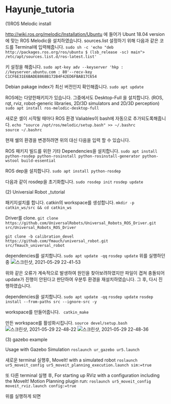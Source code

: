 # Hayunje_tutoria 
(1)ROS Melodic install

http://wiki.ros.org/melodic/Installation/Ubuntu 에 들어가 Ubunt 18.04 version에 맞는 ROS Melodic을 설치하였습니다.
sources.list 설정하기 위해 다음과 같은 코드를 Terminal에 입력해줍니다.
```sudo sh -c 'echo "deb http://packages.ros.org/ros/ubuntu $ (lsb_release -sc) main"> /etc/apt/sources.list.d/ros-latest.list' ```

키 설정을 해줍니다.
```sudo apt-key adv --keyserver 'hkp : //keyserver.ubuntu.com : 80'--recv-key C1CF6E31E6BADE8868B172B4F42ED6FBAB17C654```

Debian pakage index가 최신 버전인지 확인해줍니다.
``` sudo apt update ```

ROS에는 다양한패키지가 있습니다.
그중에서도 Desktop-Full 을 설치합니다. (ROS, rqt, rviz, robot-generic libraries, 2D/3D simulators and 2D/3D perception)
```sudo apt install ros-melodic-desktop-full```

새로운 셀이 시작될 때마다 ROS 환경 Valiables이 bash에 자동으로 추가되도록해줍니다. 
```echo "source /opt/ros/melodic/setup.bash" >> ~/.bashrc```  
```source ~/.bashrc```

현재 쉘의 환경을 변경하려면 위의 대신 다음을 입력 할 수 있습니다.

ROS 패키지 빌드를 위한 기타 Dependencies을 설치합니다.
```sudo apt install python-rosdep python-rosinstall python-rosinstall-generator python-wstool build-essential```

ROS dep을 설치합니다.
```sudo apt install python-rosdep```

다음과 같이 rosdep을 초기화합니다.
```sudo rosdep init```
```rosdep update```

(2) Universial Robot _tutorial

패키지설치를 합니다.
catkin의 workspace를 생성합니다.
```mkdir -p catkin_ws/src && cd catkin_ws```

Driver를 clone.
```git clone https://github.com/UniversalRobots/Universal_Robots_ROS_Driver.git src/Universal_Robots_ROS_Driver```

```git clone -b calibration_devel https://github.com/fmauch/universal_robot.git src/fmauch_universal_robot```

dependencies를 설치합니다.
 ```sudo apt update -qq```
 ```rosdep update```
 위를 실행하던 중 
![스크린샷, 2021-05-29 22-41-53](https://user-images.githubusercontent.com/84005711/120072501-32eba780-c0cf-11eb-9194-5b6afac330b8.png)

위와 같은 오류가 계속적으로 발생하여 원인을 찾아보려하였지만 파일이 겹쳐 충돌되어 update가 진행이 안된다고 판단하여 우분투 환경을 재설치하였습니다.
그 후, 다시 진행하였습니다.

dependencies을 설치합니다.
 ```sudo apt update -qq```
 ```rosdep update```
```rosdep install --from-paths src --ignore-src -y```


workspace를 만들어줍니다.
 ``` catkin_make```

 만든 workspace를 활성화시킵니다.
 ```source devel/setup.bash```
![스크린샷, 2021-05-29 22-48-22](https://user-images.githubusercontent.com/84005711/120072682-071cf180-c0d0-11eb-89dc-c74c870d6af0.png)
![스크린샷, 2021-05-29 22-48-36](https://user-images.githubusercontent.com/84005711/120072685-084e1e80-c0d0-11eb-9907-d1c7cb1f036f.png)

(3) gazebo example

Usage with Gazebo Simulation
```roslaunch ur_gazebo ur5.launch```

새로운 terminal 실행후,
MoveIt! with a simulated robot
```roslaunch ur5_moveit_config ur5_moveit_planning_execution.launch sim:=true```

또 다른 terminal 실행 후,
For starting up RViz with a configuration including the MoveIt! Motion Planning plugin run:
```roslaunch ur5_moveit_config moveit_rviz.launch config:=true```

위를 실행하게 되면



 
